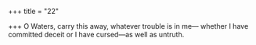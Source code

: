 +++
title = "22"

+++
O Waters, carry this away, whatever trouble is in me—
whether I have committed deceit or I have cursed—as well as untruth. 